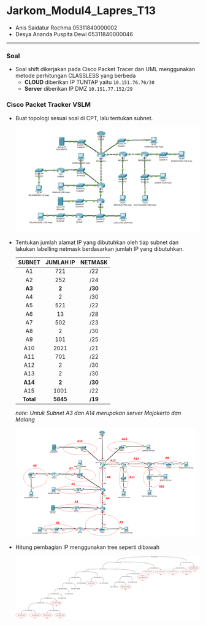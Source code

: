 # Jarkom_Modul4_Lapres_T13

* Anis Saidatur Rochma 05311840000002
* Desya Ananda Puspita Dewi 05311840000046
---
### Soal
- Soal shift dikerjakan pada Cisco Packet Tracer dan UML menggunakan metode perhitungan CLASSLESS yang berbeda
  - **CLOUD** diberikan IP TUNTAP yaitu `10.151.76.76/30`
  - **Server** diberikan IP DMZ `10.151.77.152/29`

### Cisco Packet Tracker VSLM
- Buat topologi sesuai soal di CPT, lalu tentukan subnet.

  ![](https://github.com/Nisyua/Jarkom_Modul4_Lapres_T13/blob/main/img/Soal%20Shift%20Modul%204.png)

- Tentukan jumlah alamat IP yang dibutuhkan oleh tiap subnet dan lakukan labelling netmask berdasarkan jumlah IP yang dibutuhkan.

  |  SUBNET | JUMLAH IP | NETMASK |
  | :-----: | :-------: | :-----: |
  |    A1   |	   721    |	  /22   |
  |    A2   |	   252    |	  /24   |
  |  **A3** |	  **2**   |	**/30** |
  |    A4   |	    2     |	  /30   |
  |    A5   |	   521    |	  /22   |
  |    A6   |	    13    |	  /28   |
  |    A7   |	   502    |	  /23   |
  |    A8   |	    2     |	  /30   |
  |    A9   |	   101    |	  /25   |
  |    A10  |	   2021   |	  /21   |
  |    A11  |	   701    |	  /22   |
  |    A12  |	    2     |	  /30   |
  |    A13  |	    2     |	  /30   |
  |  **A14**|	  **2**   |	**/30** |
  |    A15  |    1001   |	  /22   |
  |**Total**|  **5845** | **/19** |

  *note: Untuk Subnet A3 dan A14 merupakan server Mojokerto dan Malang*

  ![](https://github.com/Nisyua/Jarkom_Modul4_Lapres_T13/blob/main/img/topo-vlsm.png)

- Hitung pembagian IP menggunakan tree seperti dibawah
  
  ![](https://github.com/Nisyua/Jarkom_Modul4_Lapres_T13/blob/main/img/vlsm.png)


